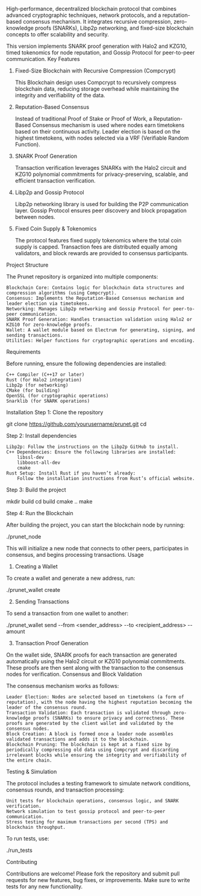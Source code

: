 High-performance, decentralized blockchain protocol that combines advanced cryptographic techniques, network protocols, and a reputation-based consensus mechanism. It integrates recursive compression, zero-knowledge proofs (SNARKs), Libp2p networking, and fixed-size blockchain concepts to offer scalability and security.

This version implements SNARK proof generation with Halo2 and KZG10, timed tokenomics for node reputation, and Gossip Protocol for peer-to-peer communication.
Key Features
1. Fixed-Size Blockchain with Recursive Compression (Compcrypt)

    This Blockchain design uses Compcrypt to recursively compress blockchain data, reducing storage overhead while maintaining the integrity and verifiability of the data.

2. Reputation-Based Consensus

    Instead of traditional Proof of Stake or Proof of Work, a Reputation-Based Consensus mechanism is used where nodes earn timetokens based on their continuous activity.
    Leader election is based on the highest timetokens, with nodes selected via a VRF (Verifiable Random Function).

3. SNARK Proof Generation

    Transaction verification leverages SNARKs with the Halo2 circuit and KZG10 polynomial commitments for privacy-preserving, scalable, and efficient transaction verification.

4. Libp2p and Gossip Protocol

    Libp2p networking library is used for building the P2P communication layer.
    Gossip Protocol ensures peer discovery and block propagation between nodes.

5. Fixed Coin Supply & Tokenomics

    The protocol features fixed supply tokenomics where the total coin supply is capped.
    Transaction fees are distributed equally among validators, and block rewards are provided to consensus participants.

Project Structure

The Prunet repository is organized into multiple components:

    Blockchain Core: Contains logic for blockchain data structures and compression algorithms (using Compcrypt).
    Consensus: Implements the Reputation-Based Consensus mechanism and leader election via timetokens.
    Networking: Manages Libp2p networking and Gossip Protocol for peer-to-peer communication.
    SNARK Proof Generation: Handles transaction validation using Halo2 or KZG10 for zero-knowledge proofs.
    Wallet: A wallet module based on Electrum for generating, signing, and sending transactions.
    Utilities: Helper functions for cryptographic operations and encoding.

Requirements

Before running, ensure the following dependencies are installed:

    C++ Compiler (C++17 or later)
    Rust (for Halo2 integration)
    Libp2p (for networking)
    CMake (for building)
    OpenSSL (for cryptographic operations)
    Snarklib (for SNARK operations)

Installation
Step 1: Clone the repository

git clone https://github.com/yourusername/prunet.git
cd

Step 2: Install dependencies

    Libp2p: Follow the instructions on the Libp2p GitHub to install.
    C++ Dependencies: Ensure the following libraries are installed:
        libssl-dev
        libboost-all-dev
        cmake
    Rust Setup: Install Rust if you haven’t already:
        Follow the installation instructions from Rust’s official website.

Step 3: Build the project

mkdir build
cd build
cmake ..
make

Step 4: Run the Blockchain

After building the project, you can start the blockchain node by running:

./prunet_node

This will initialize a new node that connects to other peers, participates in consensus, and begins processing transactions.
Usage
1. Creating a Wallet

To create a wallet and generate a new address, run:

./prunet_wallet create

2. Sending Transactions

To send a transaction from one wallet to another:

./prunet_wallet send --from <sender_address> --to <recipient_address> --amount <amount>

3. Transaction Proof Generation

On the wallet side, SNARK proofs for each transaction are generated automatically using the Halo2 circuit or KZG10 polynomial commitments. These proofs are then sent along with the transaction to the consensus nodes for verification.
Consensus and Block Validation

The consensus mechanism works as follows:

    Leader Election: Nodes are selected based on timetokens (a form of reputation), with the node having the highest reputation becoming the leader of the consensus round.
    Transaction Validation: Each transaction is validated through zero-knowledge proofs (SNARKs) to ensure privacy and correctness. These proofs are generated by the client wallet and validated by the consensus nodes.
    Block Creation: A block is formed once a leader node assembles validated transactions and adds it to the blockchain.
    Blockchain Pruning: The blockchain is kept at a fixed size by periodically compressing old data using Compcrypt and discarding irrelevant blocks while ensuring the integrity and verifiability of the entire chain.

Testing & Simulation

The protocol includes a testing framework to simulate network conditions, consensus rounds, and transaction processing:

    Unit tests for blockchain operations, consensus logic, and SNARK verification.
    Network simulation to test gossip protocol and peer-to-peer communication.
    Stress testing for maximum transactions per second (TPS) and blockchain throughput.

To run tests, use:

./run_tests

Contributing

Contributions are welcome! Please fork the repository and submit pull requests for new features, bug fixes, or improvements. Make sure to write tests for any new functionality.
